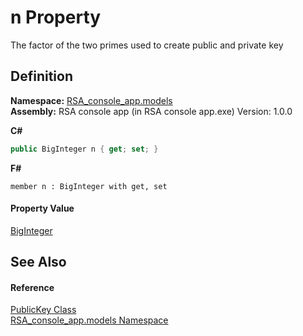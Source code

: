 # n Property


The factor of the two primes used to create public and private key



## Definition
**Namespace:** <a href="bdc57f46-1f04-8b17-3c15-f40e95142598">RSA_console_app.models</a>  
**Assembly:** RSA console app (in RSA console app.exe) Version: 1.0.0

**C#**
``` C#
public BigInteger n { get; set; }
```
**F#**
``` F#
member n : BigInteger with get, set
```



#### Property Value
<a href="https://learn.microsoft.com/dotnet/api/system.numerics.biginteger" target="_blank" rel="noopener noreferrer">BigInteger</a>

## See Also


#### Reference
<a href="486f64d8-6d6e-9ee5-25dd-a33284a2c55f">PublicKey Class</a>  
<a href="bdc57f46-1f04-8b17-3c15-f40e95142598">RSA_console_app.models Namespace</a>  
